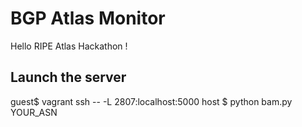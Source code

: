 # BGP Atlas Monitor

Hello RIPE Atlas Hackathon !

## Launch the server

guest$ vagrant ssh -- -L 2807:localhost:5000
host $ python bam.py YOUR_ASN
